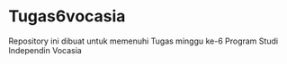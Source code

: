 # Tugas6vocasia
Repository ini dibuat untuk memenuhi Tugas minggu ke-6 Program Studi Independin Vocasia
